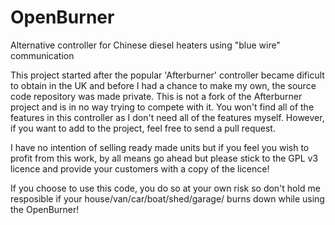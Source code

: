 # OpenBurner
Alternative controller for Chinese diesel heaters using "blue wire" communication

This project started after the popular 'Afterburner' controller became dificult to obtain in the UK and before I had a chance to make my own, the source code repository was made private. This is not a fork of the Afterburner project and is in no way trying to compete with it. You won't find all of the features in this controller as I don't need all of the features myself. However, if you want to add to the project, feel free to send a pull request.

I have no intention of selling ready made units but if you feel you wish to profit from this work, by all means go ahead but please stick to the GPL v3 licence and provide your customers with a copy of the licence!

If you choose to use this code, you do so at your own risk so don't hold me resposible if your house/van/car/boat/shed/garage/<other> burns down while using the OpenBurner!
